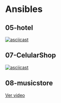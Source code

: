 # Ansibles

## 05-hotel

[![asciicast](https://asciinema.org/a/t4Lu4Y7C3dZhJFgOSxVZCnEDV.svg)](https://asciinema.org/a/t4Lu4Y7C3dZhJFgOSxVZCnEDV)

## 07-CelularShop
[![asciicast](https://asciinema.org/a/SE2ku24xt0FqibPYqGXguOXvd.svg)](https://asciinema.org/a/SE2ku24xt0FqibPYqGXguOXvd)

## 08-musicstore

[Ver video](https://asciinema.org/a/eHicbxne2ubSZfPudl6XfKxqB)
